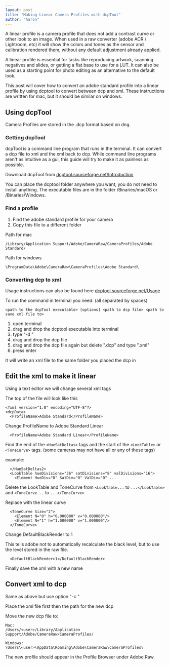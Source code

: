 ```yaml
---
layout: post
title: "Making Linear Camera Profiles with dcpTool"
author: "Aaron"
---
```

A linear profile is a camera profile that does not add a contrast curve or other look to an image. When used in a raw converter (adobe ACR / Lightroom, etc) it will show the colors and tones as the sensor and calibration rendered them, without any default adjustment already applied.

A linear profile is essential for tasks like reproducing artwork, scanning negatives and slides, or getting a flat base to use for a LUT. It can also be used as a starting point for photo editing as an alternative to the default look.

This post will cover how to convert an adobe standard profile into a linear profile by using dcptool to convert between dcp and xml. These instructions are written for mac, but it should be similar on windows.

## Using dcpTool
Camera Profiles are stored in the .dcp format based on dng.
### Getting dcpTool

dcpTool is a command line program that runs in the terminal. It can convert a dcp file to xml and the xml back to dcp. While command line programs aren't as intuitive as a gui, this guide will try to make it as painless as possible.

Download dcpTool from [dcptool.sourceforge.net/Introduction](https://dcptool.sourceforge.net/Introduction.html)

You can place the dcptool folder anywhere you want, you do not need to install anything.
The executable files are in the folder /Binaries/macOS or /Binaries/Windows.

### Find a profile
1. Find the adobe standard profile for your camera
2. Copy this file to a different folder

Path for mac
```
/Library/Application Support/Adobe/CameraRaw/CameraProfiles/Adobe Standard/
```

Path for windows
```
\ProgramData\Adobe\CameraRaw\CameraProfiles\Adobe Standard\
```

### Converting dcp to xml
Usage instructions can also be found here [dcptool.sourceforge.net/Usage](https://dcptool.sourceforge.net/Usage.html)

To run the command in terminal you need: (all separated by spaces)
```
<path to the dcpTool executable> [options] <path to dcp file> <path to save xml file to>
```

1. open terminal
2. drag and drop the dcptool executable into terminal
3. type "-d "
4. drag and drop the dcp file
5. drag and drop the dcp file again but delete ".dcp" and type ".xml"
6. press enter

It will write an xml file to the same folder you placed the dcp in

## Edit the xml to make it linear
Using a text editor we will change several xml tags

The top of the file will look like this
```
<?xml version="1.0" encoding="UTF-8"?>
<dcpData>
  <ProfileName>Adobe Standard</ProfileName>
```
Change ProfileName to Adobe Standard Linear

```
  <ProfileName>Adobe Standard Linear</ProfileName>
```

Find the end of the `<HueSatDeltas>` tags and the start of the `<LookTable>` or `<ToneCurve>` tags.
(some cameras may not have all or any of these tags)

example:
```
  </HueSatDeltas2>
  <LookTable hueDivisions="36" satDivisions="8" valDivisions="16">
    <Element HueDiv="0" SatDiv="0" ValDiv="0" ...
```
Delete the LookTable and ToneCurve
from `<LookTable...` to `...</LookTable>` and `<ToneCurve...` to `...</ToneCurve>`

Replace with the linear curve
```
  <ToneCurve Size="2">
    <Element N="0" h="0.000000" v="0.000000"/>
    <Element N="1" h="1.000000" v="1.000000"/>
  </ToneCurve>
```

Change DefaultBlackRender to 1

This tells adobe not to automatically recalculate the black level, but to use the level stored in the raw file.
```
  <DefaultBlackRender>1</DefaultBlackRender>
```

Finally save the xml with a new name

## Convert xml to dcp
Same as above but use option "-c "

Place the xml file first then the path for the new dcp

Move the new dcp file to:

```
Mac:
/Users/<user>/Library/Application Support/Adobe/CameraRaw/CameraProfiles/

Windows:
\Users\<user>\AppData\Roaming\Adobe\CameraRaw\CameraProfiles\
```

The new profile should appear in the Profile Browser under Adobe Raw.
